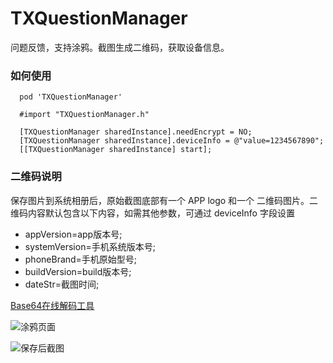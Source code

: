 # TXQuestionManager
问题反馈，支持涂鸦。截图生成二维码，获取设备信息。

### 如何使用
```
  pod 'TXQuestionManager'
```
```
  #import "TXQuestionManager.h"

  [TXQuestionManager sharedInstance].needEncrypt = NO;
  [TXQuestionManager sharedInstance].deviceInfo = @"value=1234567890";
  [[TXQuestionManager sharedInstance] start];
```

### 二维码说明

保存图片到系统相册后，原始截图底部有一个 APP logo 和一个 二维码图片。二维码内容默认包含以下内容，如需其他参数，可通过 deviceInfo 字段设置

- appVersion=app版本号;
- systemVersion=手机系统版本号;
- phoneBrand=手机原始型号;
- buildVersion=build版本号;
- dateStr=截图时间;

[Base64在线解码工具](https://base64.us/)


![涂鸦页面](https://upload-images.jianshu.io/upload_images/674752-cbf0bcece487e9a2.png)

![保存后截图](https://upload-images.jianshu.io/upload_images/674752-80061f46c750abd0.png)



